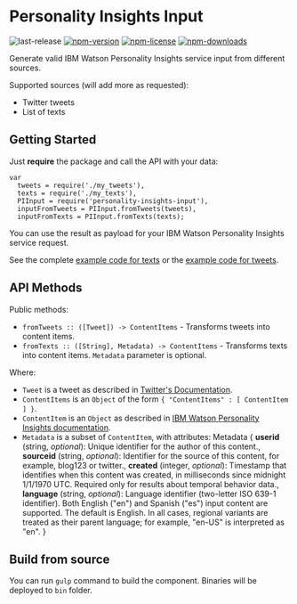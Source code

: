 # Personality Insights Input

![last-release](https://img.shields.io/github/tag/personality-insights/input.svg)
[![npm-version](https://img.shields.io/npm/v/personality-insights-input.svg)](https://www.npmjs.com/package/personality-insights-input)
[![npm-license](https://img.shields.io/npm/l/personality-insights-input.svg)](https://www.npmjs.com/package/personality-insights-input)
[![npm-downloads](https://img.shields.io/npm/dm/personality-insights-input.svg)](https://www.npmjs.com/package/personality-insights-input)

Generate valid IBM Watson Personality Insights service input from different sources.

Supported sources (will add more as requested):
  - Twitter tweets
  - List of texts

## Getting Started

Just **require** the package and call the API with your data:
```
var
  tweets = require('./my_tweets'),
  texts = require('./my_texts'),
  PIInput = require('personality-insights-input'),
  inputFromTweets = PIInput.fromTweets(tweets),
  inputFromTexts = PIInput.fromTexts(texts);
```

You can use the result as payload for your IBM Watson Personality Insights service request.

See the complete [example code for texts][example_code_for_texts] or the [example code for tweets][example_code_for_tweets].


## API Methods

Public methods:
* `fromTweets :: ([Tweet]) -> ContentItems` - Transforms tweets into content items.
* `fromTexts :: ([String], Metadata) -> ContentItems` - Transforms texts into content items. `Metadata` parameter is optional.

Where:
* `Tweet` is a tweet as described in [Twitter's Documentation][tweets_doc].
* `ContentItems` is an `Object` of the form `{ "ContentItems" : [ ContentItem ] }`.
* `ContentItem` is an `Object` as described in [IBM Watson Personality Insights documentation][pi_doc].
* `Metadata` is a subset of `ContentItem`, with attributes:
Metadata {
  **userid** (string, *optional*): Unique identifier for the author of this content.,
  **sourceid** (string, *optional*): Identifier for the source of this content, for example, blog123 or twitter.,
  **created** (integer, *optional*): Timestamp that identifies when this content was created, in milliseconds since midnight 1/1/1970 UTC. Required only for results about temporal behavior data.,
  **language** (string, *optional*): Language identifier (two-letter ISO 639-1 identifier). Both English ("en") and Spanish ("es") input content are supported. The default is English. In all cases, regional variants are treated as their parent language; for example, "en-US" is interpreted as "en".
}

## Build from source

You can run `gulp` command to build the component. Binaries will be deployed to `bin` folder.

[pi_doc]: https://watson-api-explorer.mybluemix.net/apis/personality-insights-v2#!/personality-insights/profile
[tweets_doc]: https://dev.twitter.com/overview/api/tweets
[example_code_for_texts]: https://github.com/ibm-silvergate/personality-insights-input/blob/master/examples/texts_example.html
[example_code_for_tweets]: https://github.com/ibm-silvergate/personality-insights-input/blob/master/examples/tweets_example.html
